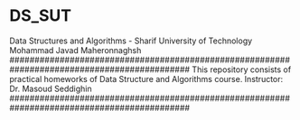 # DS_SUT
Data Structures and Algorithms - Sharif University of Technology
Mohammad Javad Maheronnaghsh
############################################################################################
This repository consists of practical homeworks of Data Structure and Algorithms course.
Instructor: Dr. Masoud Seddighin
############################################################################################


